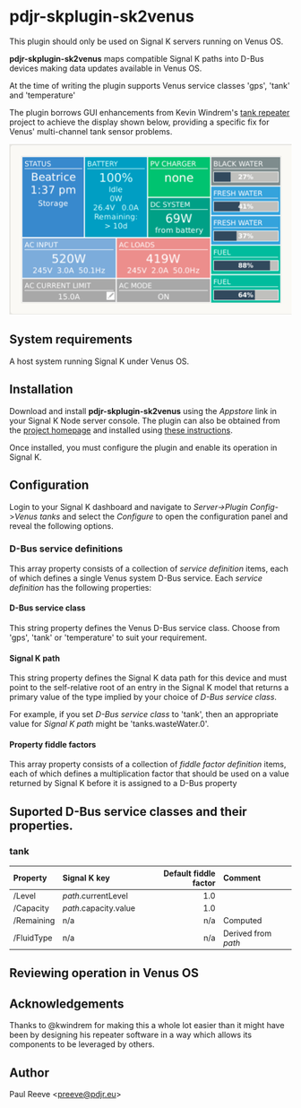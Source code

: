 # pdjr-skplugin-sk2venus

This plugin should only be used on Signal K servers running on Venus OS.

__pdjr-skplugin-sk2venus__ maps compatible Signal K paths into D-Bus
devices making data updates available in Venus OS.

At the time of writing the plugin supports Venus service classes 'gps',
'tank' and 'temperature'

The plugin borrows GUI enhancements from Kevin Windrem's
[tank repeater](https://github.com/kwindrem/SeeLevel-N2K-Victron-VenusOS)
project to achieve the display shown below, providing a specific fix
for Venus' multi-channel tank sensor problems.

![CCGX tank display](venus.png)

## System requirements

A host system running Signal K under Venus OS.

## Installation

Download and install __pdjr-skplugin-sk2venus__ using the _Appstore_
link in your Signal K Node server console.
The plugin can also be obtained from the 
[project homepage](https://github.com/preeve9534/pdjr-skplugin-sk2venus)
and installed using
[these instructions](https://github.com/SignalK/signalk-server-node/blob/master/SERVERPLUGINS.md).

Once installed, you must configure the plugin and enable its operation
in Signal K.

## Configuration

Login to your Signal K dashboard and navigate to
_Server->Plugin Config_->_Venus tanks_ and select the _Configure_
to open the configuration panel and reveal the following options.


### D-Bus service definitions

This array property consists of a collection of *service definition*
items, each of which defines a single Venus system D-Bus service.
Each *service definition* has the following properties:

#### D-Bus service class

This string property defines the Venus D-Bus service class.
Choose from 'gps', 'tank' or 'temperature' to suit your requirement.

#### Signal K path

This string property defines the Signal K data path for this device and
must point to the self-relative root of an entry in the Signal K model
that returns a primary value of the type implied by your choice of
*D-Bus service class*.

For example, if you set *D-Bus service class* to 'tank', then an
appropriate value for *Signal K path* might be 'tanks.wasteWater.0'.

#### Property fiddle factors

This array property consists of a collection of *fiddle factor
definition* items, each of which defines a multiplication factor that
should be used on a value returned by Signal K before it is assigned
to a D-Bus property 

## Suported D-Bus service classes and their properties.

### tank

| Property   | Signal K key          | Default fiddle factor | Comment  |
|:-----------|:----------------------|----------------------:|:---------|
| /Level     | *path*.currentLevel   | 1.0                   |          |
| /Capacity  | *path*.capacity.value | 1.0                   |          |
| /Remaining | n/a                   | n/a                   | Computed |
| /FluidType | n/a                   | n/a                   | Derived from *path* |

## Reviewing operation in Venus OS

## Acknowledgements

Thanks to @kwindrem for making this a whole lot easier than it might have
been by designing his repeater software in a way which allows its components
to be leveraged by others.

## Author

Paul Reeve \<<preeve@pdjr.eu>\>
